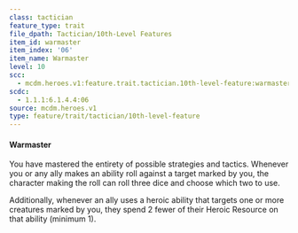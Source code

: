 ```yaml
---
class: tactician
feature_type: trait
file_dpath: Tactician/10th-Level Features
item_id: warmaster
item_index: '06'
item_name: Warmaster
level: 10
scc:
  - mcdm.heroes.v1:feature.trait.tactician.10th-level-feature:warmaster
scdc:
  - 1.1.1:6.1.4.4:06
source: mcdm.heroes.v1
type: feature/trait/tactician/10th-level-feature
---
```


#### Warmaster

You have mastered the entirety of possible strategies and tactics. Whenever you or any ally makes an ability roll against a target marked by you, the character making the roll can roll three dice and choose which two to use.

Additionally, whenever an ally uses a heroic ability that targets one or more creatures marked by you, they spend 2 fewer of their Heroic Resource on that ability (minimum 1).
